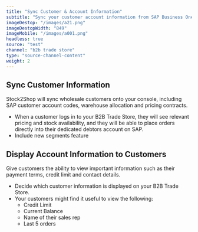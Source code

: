 ```yaml
---
title: "Sync Customer & Account Information"
subtitle: "Sync your customer account information from SAP Business One to our B2B Trade Store"
imageDestop: "/images/a21.png"
imageDestopWidth: "849"
imageMobile: "/images/a001.png"
headless: true
source: "test"
channel: "b2b trade store"
type: "source-channel-content"
weight: 2
---
```


## Sync Customer Information
Stock2Shop will sync wholesale customers onto your console, including SAP customer account codes, warehouse allocation and pricing contracts.

- When a customer logs in to your B2B Trade Store, they will see relevant pricing and stock availability, and they will be able to place orders directly into their dedicated debtors account on SAP. 
- Include new segments feature 

## Display Account Information to Customers
Give customers the ability to view important information such as their payment terms, credit limit and contact details. 

- Decide which customer information is displayed on your B2B Trade Store.  
- Your customers might find it useful to view the following: 
   -  Credit Limit 
   - Current Balance
   - Name of their sales rep
   - Last 5 orders
